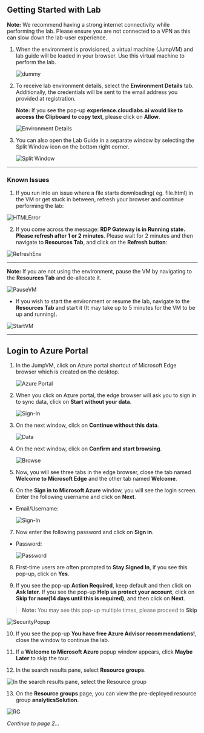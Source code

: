 ## Getting Started with Lab

**Note:** We recommend having a strong internet connectivity while performing the lab. Please ensure you are not connected to a VPN as this can slow down the lab-user experience.

1. When the environment is provisioned, a virtual machine (JumpVM) and lab guide will be loaded in your browser. Use this virtual machine to perform the lab.

   ![dummy](https://github.com/CloudLabsAI-Azure/Ignite-lab/blob/main/media/labstartpage2.png?raw=true)

2. To receive lab environment details, select the **Environment Details** tab. Additionally, the credentials will be sent to the email address you provided at registration.

   **Note:** If you see the pop-up **experience.cloudlabs.ai would like to access the Clipboard to copy text**, please click on **Allow**.

   ![Environment Details](https://github.com/CloudLabsAI-Azure/Ignite-lab/blob/main/media/labenvdet.png?raw=true)

3. You can also open the Lab Guide in a separate window by selecting the Split Window icon on the bottom right corner.

   ![Split Window](https://github.com/CloudLabsAI-Azure/Ignite-lab/blob/main/media/labenvsplit.png?raw=true)

----

### Known Issues

1. If you run into an issue where a file starts downloading( eg. file.html) in the VM or get stuck in between, refresh your browser and continue performing the lab:

![HTMLError](https://github.com/CloudLabsAI-Azure/Ignite-lab/blob/main/media/htmlerror.png?raw=true)

2. If you come across the message: **RDP Gateway is in Running state. Please refresh after 1 or 2 minutes**. Please wait for 2 minutes and then navigate to **Resources Tab**, and click on the **Refresh button**:

![RefreshEnv](https://github.com/CloudLabsAI-Azure/Ignite-lab/blob/main/media/refreshenv.png?raw=true)

----

 
**Note:** If you are not using the environment, pause the VM by navigating to the **Resources Tab** and de-allocate it.

   ![PauseVM](https://github.com/CloudLabsAI-Azure/Ignite-lab/blob/main/media/labvmdealloc.png?raw=true)

   * If you wish to start the environment or resume the lab, navigate to the **Resources Tab** and start it (It may take up to 5 minutes for the VM to be up and running).

   ![StartVM](https://github.com/CloudLabsAI-Azure/Ignite-lab/blob/main/media/labvmalloc.png?raw=true)
   
 ----

## Login to Azure Portal

1. In the JumpVM, click on Azure portal shortcut of Microsoft Edge browser which is created on the desktop.

   ![Azure Portal](https://github.com/CloudLabsAI-Azure/Ignite-lab/blob/main/media/labstartap.png?raw=true)

2. When you click on Azure portal, the edge browser will ask you to sign in to sync data, click on **Start without your data**.

   ![Sign-In](https://github.com/CloudLabsAI-Azure/Ignite-lab/blob/main/media/02.png?raw=true)

3. On the next window, click on **Continue without this data**.

   ![Data](https://github.com/CloudLabsAI-Azure/Ignite-lab/blob/main/media/03.png?raw=true)

4. On the next window, click on **Confirm and start browsing**.

   ![Browse](https://github.com/CloudLabsAI-Azure/Ignite-lab/blob/main/media/04.png?raw=true)

5. Now, you will see three tabs in the edge browser, close the tab named **Welcome to Microsoft Edge** and the other tab named **Welcome**.

6. On the **Sign in to Microsoft Azure** window, you will see the login screen. Enter the following username and click on **Next**.

* Email/Username: <inject key="AzureAdUserEmail"></inject>

    ![Sign-In](https://github.com/CloudLabsAI-Azure/Ignite-lab/blob/main/media/05.png?raw=true)

7. Now enter the following password and click on **Sign in**.

* Password: <inject key="AzureAdUserPassword"></inject>

   ![Password](https://github.com/CloudLabsAI-Azure/Ignite-lab/blob/main/media/06.png?raw=true)

8. First-time users are often prompted to **Stay Signed In**, if you see this pop-up, click on **Yes**.


9. If you see the pop-up **Action Required**, keep default and then click on **Ask later**. If you see the pop-up **Help us protect your account**, click on **Skip for now(14 days until this is required)**, and then click on **Next**.
>**Note:** You may see this pop-up multiple times, please proceed to **Skip**

   ![SecurityPopup](https://github.com/CloudLabsAI-Azure/Ignite-lab/blob/main/media/Ask-Later.png?raw=true)

10. If you see the pop-up **You have free Azure Advisor recommendations!**, close the window to continue the lab.

11. If a **Welcome to Microsoft Azure** popup window appears, click **Maybe Later** to skip the tour.

12. In the search results pane, select **Resource groups**.

![In the search results pane, select the Resource group](https://github.com/CloudLabsAI-Azure/Ignite-lab/blob/main/media/image1107.png?raw=true)

13. On the **Resource groups** page, you can view the pre-deployed resource group **analyticsSolution**.

   ![RG](https://github.com/CloudLabsAI-Azure/Ignite-lab/blob/main/media/labselectrglab.png?raw=true)
   
 
   

*Continue to page 2...*
